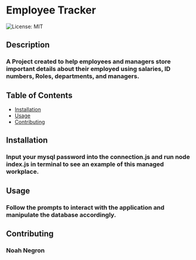 # Employee Tracker
  ![License: MIT](https://img.shields.io/badge/License-MIT-yellow.svg)
  ## Description
  ### A Project created to help employees and managers store important details about their employed using salaries, ID numbers, Roles, departments, and managers.
  ## Table of Contents
  - <a href="#installation">Installation</a>
  - <a href="#usage">Usage</a>
  - <a href="#contributing">Contributing</a>
  ## Installation
  ### Input your mysql password into the connection.js and run node index.js in terminal to see an example of this managed workplace.
  ## Usage
  ### Follow the prompts to interact with the application and manipulate the database accordingly.
  ## Contributing
  ### Noah Negron